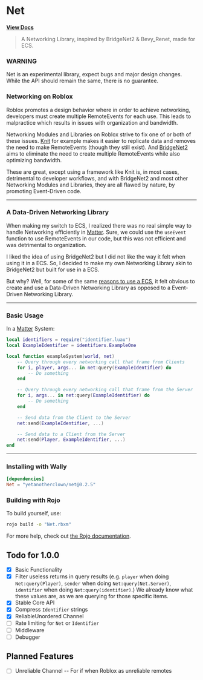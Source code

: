 # Net
**[View Docs](https://yetanotherclown.github.io/Net/)**

> A Networking Library, inspired by BridgeNet2 & Bevy_Renet, made for ECS.

### WARNING

Net is an experimental library, expect bugs and major design changes. While the API
should remain the same, there is no guarantee.

### Networking on Roblox

Roblox promotes a design behavior where in order to achieve networking, developers must create
multiple RemoteEvents for each use. This leads to malpractice which results in issues with
organization and bandwidth.

Networking Modules and Libraries on Roblox strive to fix one of or both of these issues.
[Knit](https://sleitnick.github.io/Knit/) for example makes it easier to replicate data and removes the need to
make RemoteEvents (though they still exist). And [BridgeNet2](https://ffrostflame.github.io/BridgeNet2/) aims to eliminate the need to create
multiple RemoteEvents while also optimizing bandwidth.

These are great, except using a framework like Knit is, in most cases, detrimental to developer workflows, and with
BridgeNet2 and most other Networking Modules and Libraries, they are all flawed by nature, by promoting
Event-Driven code.

---

### A Data-Driven Networking Library

When making my switch to ECS, I realized there was no real simple way to handle Networking efficiently in [Matter](https://eryn.io/matter/).
Sure, we could use the ``useEvent`` function to use RemoteEvents in our code, but this was not efficient and was
detrimental to organization.

I liked the idea of using BridgeNet2 but I did not like the way it felt when using it in a ECS. So, I decided to
make my own Networking Library akin to BridgeNet2 but built for use in a ECS.

But why? Well, for some of the same [reasons to use a ECS](https://eryn.io/matter/docs/WhyECS), it felt
obvious to create and use a Data-Driven Networking Library as opposed to a Event-Driven Networking Library.

---

### Basic Usage

In a [Matter](https://github.com/evaera/matter) System:
```lua
local identifiers = require("identifier.luau")
local ExampleIdentifier = identifiers.ExampleOne

local function exampleSystem(world, net)
    -- Query through every networking call that frame from Clients
    for i, player, args... in net:query(ExampleIdentifier) do
        -- Do something
    end

    -- Query through every networking call that frame from the Server
    for i, args... in net:query(ExampleIdentifier) do
        -- Do something
    end

    -- Send data from the Client to the Server
    net:send(ExampleIdentifier, ...)

    -- Send data to a Client from the Server
    net:send(Player, ExampleIdentifier, ...)
end
```

---

### Installing with Wally

```toml
[dependencies]
Net = "yetanotherclown/net@0.2.5"
```

### Building with Rojo

To build yourself, use: 
```bash
rojo build -o "Net.rbxm"
```

For more help, check out [the Rojo documentation](https://rojo.space/docs).

## Todo for 1.0.0

- [x] Basic Functionality
- [x] Filter useless returns in query results (e.g. `player` when doing ``Net:query(Player)``, `sender` when doing ``Net:query(Net.Server)``, `identifier` when doing ``Net:query(identifier)``.) We already know what these values are, as we are querying for those specific items.
- [x] Stable Core API
- [x] Compress `Identifier` strings
- [X] ReliableUnordered Channel
- [ ] Rate limiting for `Net` or `Identifier`
- [ ] Middleware
- [ ] Debugger

## Planned Features

- [ ] Unreliable Channel -- For if when Roblox as unreliable remotes

